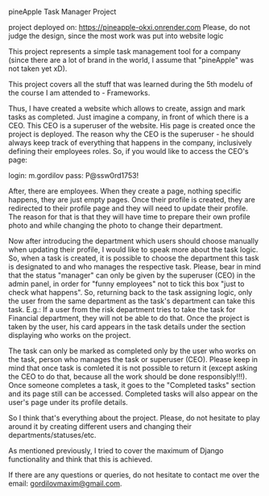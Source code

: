 pineApple Task Manager Project

project deployed on: https://pineapple-okxi.onrender.com
Please, do not judge the design, since the most work was put into website logic

This project represents a simple task management tool for a company (since there are a lot of brand in the world, I assume that "pineApple" was not taken yet xD).

This project covers all the stuff that was learned during the 5th modelu of the course I am attended to - Frameworks.

Thus, I have created a website which allows to create, assign and mark tasks as completed. Just imagine a company, in front of which there is a CEO. This CEO is a superuser of the website. His page is created once the project is deployed. The reason why the CEO is the superuser - he should always keep track of everything that happens in the company, inclusively defining their employees roles. So, if you would like to access the CEO's page:

login: m.gordilov
pass: P@ssw0rd1753!

After, there are employees. When they create a page, nothing specific happens, they are just empty pages. Once their profile is created, they are redirected to their profile page and they will need to update their profile. The reason for that is that they will have time to prepare their own profile photo and while changing the photo to change their department.

Now after introducing the department which users should choose manually when updating their profile, I would like to speak more about the task logic. So, when a task is created, it is possible to choose the department this task is designated to and who manages the respective task. Please, bear in mind that the status "manager" can only be given by the superuser (CEO) in the admin panel, in order for "funny employees" not to tick this box "just to check what happens". So, returning back to the task assigning logic, only the user from the same department as the task's department can take this task. E.g.: If a user from the risk department tries to take the task for Financial department, they will not be able to do that. Once the project is taken by the user, his card appears in the task details under the section displaying who works on the project.

The task can only be marked as completed only by the user who works on the task, person who manages the task or superuser (CEO). Please keep in mind that once task is comleted it is not possible to return it (except asking the CEO to do that, because all the work should be done responsibly!!!). Once someone completes a task, it goes to the "Completed tasks" section and its page still can be accessed. Completed tasks will also appear on the user's page under its profile details.

So I think that's everything about the project. Please, do not hesitate to play around it by creating different users and changing their departments/statuses/etc.

As mentioned previously, I tried to cover the maximum of Django functionality and think that this is achieved.

If there are any questions or queries, do not hesitate to contact me over the email: gordilovmaxim@gmail.com.